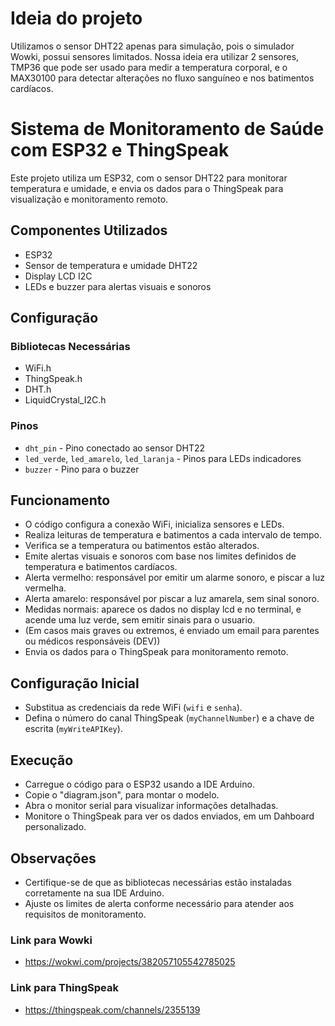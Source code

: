 # Ideia do projeto
Utilizamos o sensor DHT22 apenas para simulação, pois o simulador Wowki, possui sensores limitados. 
Nossa ideia era utilizar 2 sensores, TMP36 que pode ser usado ​​para medir a temperatura corporal, e o MAX30100 para detectar alterações no fluxo sanguíneo e nos batimentos cardíacos.

# Sistema de Monitoramento de Saúde com ESP32 e ThingSpeak

Este projeto utiliza um ESP32, com o sensor DHT22 para monitorar temperatura e umidade, e envia os dados para o ThingSpeak para visualização e monitoramento remoto.

## Componentes Utilizados

- ESP32
- Sensor de temperatura e umidade DHT22
- Display LCD I2C
- LEDs e buzzer para alertas visuais e sonoros

## Configuração

### Bibliotecas Necessárias

- WiFi.h
- ThingSpeak.h
- DHT.h
- LiquidCrystal_I2C.h

### Pinos

- `dht_pin` - Pino conectado ao sensor DHT22
- `led_verde`, `led_amarelo`, `led_laranja` - Pinos para LEDs indicadores
- `buzzer` - Pino para o buzzer

## Funcionamento

- O código configura a conexão WiFi, inicializa sensores e LEDs.
- Realiza leituras de temperatura e batimentos a cada intervalo de tempo.
- Verifica se a temperatura ou batimentos estão alterados.
- Emite alertas visuais e sonoros com base nos limites definidos de temperatura e batimentos cardíacos.
- Alerta vermelho: responsável por emitir um alarme sonoro, e piscar a luz vermelha.
- Alerta amarelo: responsável por piscar a luz amarela, sem sinal sonoro.
- Medidas normais: aparece os dados no display lcd e no terminal, e acende uma luz verde, sem emitir sinais para o usuario.
- (Em casos mais graves ou extremos, é enviado um email para parentes ou médicos responsáveis (DEV))
- Envia os dados para o ThingSpeak para monitoramento remoto.

## Configuração Inicial

- Substitua as credenciais da rede WiFi (`wifi` e `senha`).
- Defina o número do canal ThingSpeak (`myChannelNumber`) e a chave de escrita (`myWriteAPIKey`).

## Execução

- Carregue o código para o ESP32 usando a IDE Arduino.
- Copie o "diagram.json", para montar o modelo.
- Abra o monitor serial para visualizar informações detalhadas.
- Monitore o ThingSpeak para ver os dados enviados, em um Dahboard personalizado.

## Observações

- Certifique-se de que as bibliotecas necessárias estão instaladas corretamente na sua IDE Arduino.
- Ajuste os limites de alerta conforme necessário para atender aos requisitos de monitoramento.


### Link para Wowki
 - https://wokwi.com/projects/382057105542785025
### Link para ThingSpeak
 - https://thingspeak.com/channels/2355139

